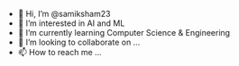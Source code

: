 - 👋 Hi, I’m @samiksham23
- 👀 I’m interested in AI and ML
- 🌱 I’m currently learning Computer Science & Engineering
- 💞️ I’m looking to collaborate on ...
- 📫 How to reach me ...

<!---
samiksham23/samiksham23 is a ✨ special ✨ repository because its `README.md` (this file) appears on your GitHub profile.
You can click the Preview link to take a look at your changes.
--->
